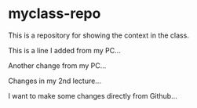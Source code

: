 # myclass-repo
This is a repository for showing the context in the class. 

This is a line I added from my PC...

Another change from my PC...

Changes in my 2nd lecture...

I want to make some changes directly from Github...
